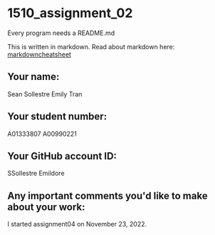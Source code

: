 # 1510_assignment_02

Every program needs a README.md

This is written in markdown. Read about markdown here: [markdowncheatsheet](https://www.markdownguide.org/cheat-sheet/)

## Your name:
Sean Sollestre
Emily Tran

## Your student number:
A01333807
A00990221

## Your GitHub account ID:
SSollestre
Emildore

## Any important comments you'd like to make about your work:
I started assignment04 on November 23, 2022.
